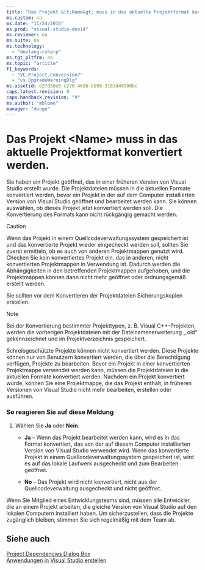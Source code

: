 ```yaml
---
title: "Das Projekt &lt;Name&gt; muss in das aktuelle Projektformat konvertiert werden."
ms.custom: na
ms.date: "11/24/2016"
ms.prod: "visual-studio-dev14"
ms.reviewer: na
ms.suite: na
ms.technology: 
  - "devlang-csharp"
ms.tgt_pltfrm: na
ms.topic: "article"
f1_keywords: 
  - "VC.Project.Conversion7"
  - "vs.UpgradeWarningDlg"
ms.assetid: e27d58e5-c270-468b-bb98-3163d40900bc
caps.latest.revision: 9
caps.handback.revision: "9"
ms.author: "mblome"
manager: "douge"
---
```

# Das Projekt &lt;Name&gt; muss in das aktuelle Projektformat konvertiert werden.
Sie haben ein Projekt geöffnet, das in einer früheren Version von Visual Studio erstellt wurde. Die Projektdateien müssen in die aktuellen Formate konvertiert werden, bevor ein Projekt in der auf dem Computer installierten Version von Visual Studio geöffnet und bearbeitet werden kann. Sie können auswählen, ob dieses Projekt jetzt konvertiert werden soll. Die Konvertierung des Formats kann nicht rückgängig gemacht werden.  
  
> [!CAUTION]
>  Wenn das Projekt in einem Quellcodeverwaltungssystem gespeichert ist und das konvertierte Projekt wieder eingecheckt werden soll, sollten Sie zuerst ermitteln, ob es auch von anderen Projektmappen genutzt wird. Checken Sie kein konvertiertes Projekt ein, das in anderen, nicht konvertierten Projektmappen in Verwendung ist. Dadurch werden die Abhängigkeiten in den betreffenden Projektmappen aufgehoben, und die Projektmappen können dann nicht mehr geöffnet oder ordnungsgemäß erstellt werden.  
  
 Sie sollten vor dem Konvertieren der Projektdateien Sicherungskopien erstellen.  
  
> [!NOTE]
>  Bei der Konvertierung bestimmter Projekttypen, z. B. Visual C\+\+\-Projekten, werden die vorherigen Projektdateien mit der Dateinamenerweiterung „.old“ gekennzeichnet und im Projektverzeichnis gespeichert.  
  
 Schreibgeschützte Projekte können nicht konvertiert werden. Diese Projekte können nur von Benutzern konvertiert werden, die über die Berechtigung verfügen, Projekte zu bearbeiten. Bevor ein Projekt in einer konvertierten Projektmappe verwendet werden kann, müssen die Projektdateien in die aktuellen Formate konvertiert werden. Nachdem ein Projekt konvertiert wurde, können Sie eine Projektmappe, die das Projekt enthält, in früheren Versionen von Visual Studio nicht mehr bearbeiten, erstellen oder ausführen.  
  
### So reagieren Sie auf diese Meldung  
  
1.  Wählen Sie **Ja** oder **Nein**.  
  
    -   **Ja** – Wenn das Projekt bearbeitet werden kann, wird es in das Format konvertiert, das von der auf diesem Computer installierten Version von Visual Studio verwendet wird. Wenn das konvertierte Projekt in einem Quellcodeverwaltungssystem gespeichert ist, wird es auf das lokale Laufwerk ausgecheckt und zum Bearbeiten geöffnet.  
  
    -   **No** – Das Projekt wird nicht konvertiert, nicht aus der Quellcodeverwaltung ausgecheckt und nicht geöffnet.  
  
 Wenn Sie Mitglied eines Entwicklungsteams sind, müssen alle Entwickler, die an einem Projekt arbeiten, die gleiche Version von Visual Studio auf den lokalen Computern installiert haben. Um sicherzustellen, dass die Projekte zugänglich bleiben, stimmen Sie sich regelmäßig mit dem Team ab.  
  
## Siehe auch  
 [Project Dependencies Dialog Box](assetId:///d66e48c3-3722-40dd-99b4-53d93cac128e)   
 [Anwendungen in Visual Studio erstellen](../Topic/Compiling%20and%20Building%20in%20Visual%20Studio.md)